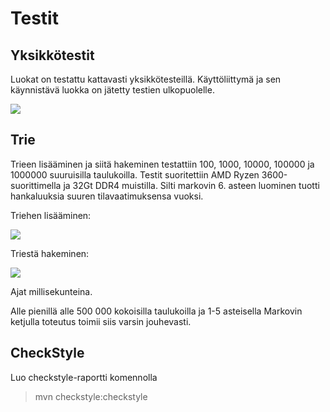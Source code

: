 # Testit

## Yksikkötestit

Luokat on testattu kattavasti yksikkötesteillä. Käyttöliittymä ja sen käynnistävä luokka on jätetty testien ulkopuolelle.

![](https://github.com/Uhinho/tiralab/blob/master/dokumentaatio/kuvat/jacoco.png)

## Trie 

Trieen lisääminen ja siitä hakeminen testattiin 100, 1000, 10000, 100000 ja 1000000 suuruisilla taulukoilla. 
Testit suoritettiin AMD Ryzen 3600-suorittimella ja 32Gt DDR4 muistilla. Silti markovin 6. asteen luominen tuotti hankaluuksia suuren tilavaatimuksensa vuoksi. 

Triehen lisääminen:

![](https://github.com/Uhinho/tiralab/blob/master/dokumentaatio/kuvat/insert.JPG)

Triestä hakeminen:

![](https://github.com/Uhinho/tiralab/blob/master/dokumentaatio/kuvat/get.JPG)

Ajat millisekunteina.

Alle pienillä alle 500 000 kokoisilla taulukoilla ja 1-5 asteisella Markovin ketjulla toteutus toimii siis varsin jouhevasti.

## CheckStyle

Luo checkstyle-raportti komennolla
> mvn checkstyle:checkstyle

